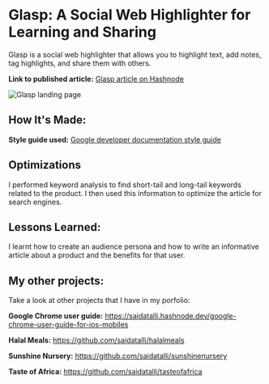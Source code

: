 # Glasp: A Social Web Highlighter for Learning and Sharing
Glasp is a social web highlighter that allows you to highlight text, add notes, tag highlights, and share them with others.

**Link to published article:** 
[Glasp article on Hashnode](https://saidatalli.hashnode.dev/glasp-a-social-web-highlighter-for-learning)

![Glasp landing page](https://cdn.hashnode.com/res/hashnode/image/upload/v1683392626242/1f044c72-cbab-4197-a2f6-aa2b09a37867.jpeg?w=1600&h=840&fit=crop&crop=entropy&auto=compress,format&format=webp)

## How It's Made:

**Style guide used:** [Google developer documentation style guide](https://developers.google.com/style)


## Optimizations
I performed keyword analysis to find short-tail and long-tail keywords related to the product. I then used this information to optimize the article for search engines.

## Lessons Learned:
I learnt how to create an audience persona and how to write an informative article about a product and the benefits for that user.

## My other projects:
Take a look at other projects that I have in my porfolio:

**Google Chrome user guide:** https://saidatalli.hashnode.dev/google-chrome-user-guide-for-ios-mobiles

**Halal Meals:** https://github.com/saidatalli/halalmeals

**Sunshine Nursery:** https://github.com/saidatalli/sunshinenursery

**Taste of Africa:** https://github.com/saidatalli/tasteofafrica